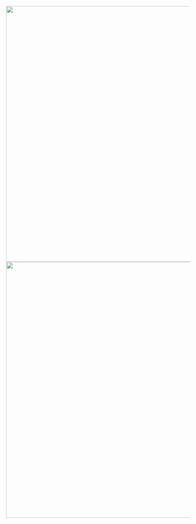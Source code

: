 
<img align="right" src="/assets/img/My cherry.JPG" alt="" width="700">

<img align="right" src="/assets/img/My Post.png" alt="" width="700">
